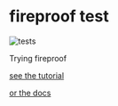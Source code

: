 # fireproof test
![tests](https://github.com/nichoth/fireproof-test/actions/workflows/nodejs.yml/badge.svg)

Trying fireproof

[see the tutorial](https://use-fireproof.com/docs/react-tutorial)

[or the docs](https://use-fireproof.com/docs/database-api/basics)
